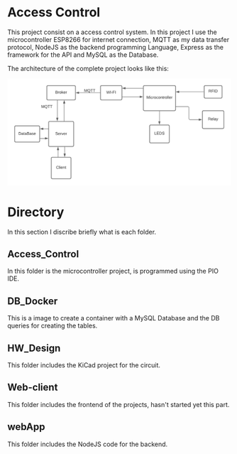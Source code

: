 # Access Control
This project consist on a access control system. In this project I use the microcontroller ESP8266 for internet connection, MQTT as my data transfer protocol, NodeJS as the backend programming Language, Express as the framework for the API and MySQL as the Database.</br>

The architecture of the complete project looks like this: </br>

![all text](./images/ProjectArchitecture.png)

# Directory
In this section I discribe briefly what is each folder.</br>

## Access_Control
In this folder is the microcontroller project, is programmed using the PIO IDE.</br>

## DB_Docker
This is a image to create a container with a MySQL Database and the DB queries for creating the tables.</br>

## HW_Design
This folder includes the KiCad project for the circuit.</br>

## Web-client
This folder includes the frontend of the projects, hasn't started yet this part.</br>

## webApp
This folder includes the NodeJS code for the backend.</br>
